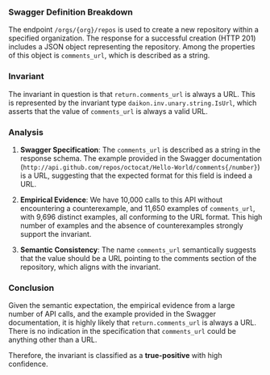 ### Swagger Definition Breakdown
The endpoint `/orgs/{org}/repos` is used to create a new repository within a specified organization. The response for a successful creation (HTTP 201) includes a JSON object representing the repository. Among the properties of this object is `comments_url`, which is described as a string.

### Invariant
The invariant in question is that `return.comments_url` is always a URL. This is represented by the invariant type `daikon.inv.unary.string.IsUrl`, which asserts that the value of `comments_url` is always a valid URL.

### Analysis
1. **Swagger Specification**: The `comments_url` is described as a string in the response schema. The example provided in the Swagger documentation (`http://api.github.com/repos/octocat/Hello-World/comments{/number}`) is a URL, suggesting that the expected format for this field is indeed a URL.

2. **Empirical Evidence**: We have 10,000 calls to this API without encountering a counterexample, and 11,650 examples of `comments_url`, with 9,696 distinct examples, all conforming to the URL format. This high number of examples and the absence of counterexamples strongly support the invariant.

3. **Semantic Consistency**: The name `comments_url` semantically suggests that the value should be a URL pointing to the comments section of the repository, which aligns with the invariant.

### Conclusion
Given the semantic expectation, the empirical evidence from a large number of API calls, and the example provided in the Swagger documentation, it is highly likely that `return.comments_url` is always a URL. There is no indication in the specification that `comments_url` could be anything other than a URL.

Therefore, the invariant is classified as a **true-positive** with high confidence.

